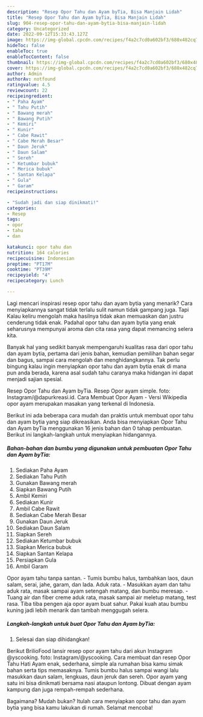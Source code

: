 ```yaml
---
description: "Resep Opor Tahu dan Ayam byTia, Bisa Manjain Lidah"
title: "Resep Opor Tahu dan Ayam byTia, Bisa Manjain Lidah"
slug: 904-resep-opor-tahu-dan-ayam-bytia-bisa-manjain-lidah
category: Uncategorized
date: 2022-09-12T15:33:43.127Z
image: https://img-global.cpcdn.com/recipes/f4a2c7cd0a602bf3/680x482cq70/opor-tahu-dan-ayam-bytia-foto-resep-utama.jpg
hideToc: false
enableToc: true
enableTocContent: false
thumbnail: https://img-global.cpcdn.com/recipes/f4a2c7cd0a602bf3/680x482cq70/opor-tahu-dan-ayam-bytia-foto-resep-utama.jpg
cover: https://img-global.cpcdn.com/recipes/f4a2c7cd0a602bf3/680x482cq70/opor-tahu-dan-ayam-bytia-foto-resep-utama.jpg
author: Admin
authorAv: notfound
ratingvalue: 4.5
reviewcount: 22
recipeingredient:
- " Paha Ayam"
- " Tahu Putih"
- " Bawang merah"
- " Bawang Putih"
- " Kemiri"
- " Kunir"
- " Cabe Rawit"
- " Cabe Merah Besar"
- " Daun Jeruk"
- " Daun Salam"
- " Sereh"
- " Ketumbar bubuk"
- " Merica bubuk"
- " Santan Kelapa"
- " Gula"
- " Garam"
recipeinstructions:

- "Sudah jadi dan siap dinikmati!"
categories:
- Resep
tags:
- opor
- tahu
- dan

katakunci: opor tahu dan 
nutrition: 164 calories
recipecuisine: Indonesian
preptime: "PT17M"
cooktime: "PT39M"
recipeyield: "4"
recipecategory: Lunch

---
```



Lagi mencari inspirasi resep opor tahu dan ayam bytia yang menarik? Cara menyiapkannya sangat tidak terlalu sulit namun tidak gampang juga. Tapi Kalau keliru mengolah maka hasilnya tidak akan memuaskan dan justru cenderung tidak enak. Padahal opor tahu dan ayam bytia yang enak seharusnya mempunyai aroma dan cita rasa yang dapat memancing selera kita.


Banyak hal yang sedikit banyak mempengaruhi kualitas rasa dari opor tahu dan ayam bytia, pertama dari jenis bahan, kemudian pemilihan bahan segar dan bagus, sampai cara mengolah dan menghidangkannya. Tak perlu bingung kalau ingin menyiapkan opor tahu dan ayam bytia enak di mana pun anda berada, karena asal sudah tahu caranya maka hidangan ini dapat menjadi sajian spesial.

Resep Opor Tahu dan Ayam byTia. Resep Opor ayam simple. foto: Instagram/@dapurkreasi.id. Cara Membuat Opor Ayam - Versi Wikipedia opor ayam merupakan masakan yang terkenal di Indonesia.


Berikut ini ada beberapa cara mudah dan praktis untuk membuat opor tahu dan ayam bytia yang siap dikreasikan. Anda bisa menyiapkan Opor Tahu dan Ayam byTia menggunakan 16 jenis bahan dan 0 tahap pembuatan. Berikut ini langkah-langkah untuk menyiapkan hidangannya.

<!--inarticleads1-->

##### Bahan-bahan dan bumbu yang digunakan untuk pembuatan Opor Tahu dan Ayam byTia:

1. Sediakan  Paha Ayam
1. Sediakan  Tahu Putih
1. Gunakan  Bawang merah
1. Siapkan  Bawang Putih
1. Ambil  Kemiri
1. Sediakan  Kunir
1. Ambil  Cabe Rawit
1. Sediakan  Cabe Merah Besar
1. Gunakan  Daun Jeruk
1. Sediakan  Daun Salam
1. Siapkan  Sereh
1. Sediakan  Ketumbar bubuk
1. Siapkan  Merica bubuk
1. Siapkan  Santan Kelapa
1. Persiapkan  Gula
1. Ambil  Garam


Opor ayam tahu tanpa santan. - Tumis bumbu halus, tambahkan laos, daun salam, serai, jahe, garam, dan lada. Aduk rata. - Masukkan ayam dan tahu aduk rata, masak sampai ayam setengah matang, dan bumbu meresap. - Tuang air dan fiber creme aduk rata, masak sampai air meletup matang, test rasa. Tiba tiba pengen aja opor ayam buat sahur. Pakai kuah atau bumbu kuning jadi lebih menarik dan tambah menggugah selera. 

<!--inarticleads2-->

##### Langkah-langkah untuk buat Opor Tahu dan Ayam byTia:


1. Selesai dan siap dihidangkan!

Berikut BrilioFood lansir resep opor ayam tahu dari akun Instagram @yscooking. foto: Instagram/@yscooking. Cara membuat dan resep Opor Tahu Hati Ayam enak, sederhana, simple ala rumahan bisa kamu simak bahan serta tips memasaknya. Tumis bumbu halus sampai wangi lalu masukkan daun salam, lengkuas, daun jeruk dan sereh. Opor ayam yang satu ini bisa dinikmati bersama nasi ataupun lontong. Dibuat dengan ayam kampung dan juga rempah-rempah sederhana. 

Bagaimana? Mudah bukan? Itulah cara menyiapkan opor tahu dan ayam bytia yang bisa kamu lakukan di rumah. Selamat mencoba!
